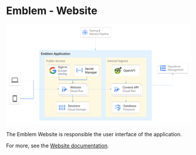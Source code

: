 # Emblem - Website

![Emblem Application architecture diagram](../docs/images/application.png)

The Emblem Website is responsible the user interface of the application.

For more, see the [Website documentation](../docs/website.md).
